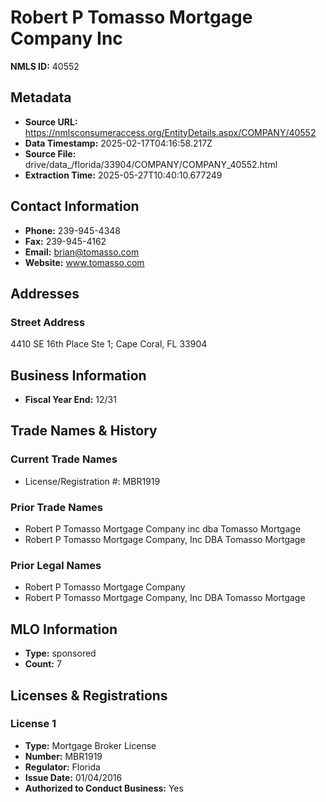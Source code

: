 # Robert P Tomasso Mortgage Company Inc

**NMLS ID:** 40552

## Metadata
- **Source URL:** https://nmlsconsumeraccess.org/EntityDetails.aspx/COMPANY/40552
- **Data Timestamp:** 2025-02-17T04:16:58.217Z
- **Source File:** drive/data_/florida/33904/COMPANY/COMPANY_40552.html
- **Extraction Time:** 2025-05-27T10:40:10.677249

## Contact Information
- **Phone:** 239-945-4348
- **Fax:** 239-945-4162
- **Email:** brian@tomasso.com
- **Website:** www.tomasso.com

## Addresses
### Street Address
4410 SE 16th Place Ste 1; Cape Coral, FL 33904

## Business Information
- **Fiscal Year End:** 12/31

## Trade Names & History
### Current Trade Names
- License/Registration #: MBR1919

### Prior Trade Names
- Robert P Tomasso Mortgage Company inc dba Tomasso Mortgage
- Robert P Tomasso Mortgage Company, Inc DBA Tomasso Mortgage

### Prior Legal Names
- Robert P Tomasso Mortgage Company
- Robert P Tomasso Mortgage Company, Inc DBA Tomasso Mortgage

## MLO Information
- **Type:** sponsored
- **Count:** 7

## Licenses & Registrations

### License 1
- **Type:** Mortgage Broker License
- **Number:** MBR1919
- **Regulator:** Florida
- **Issue Date:** 01/04/2016
- **Authorized to Conduct Business:** Yes
